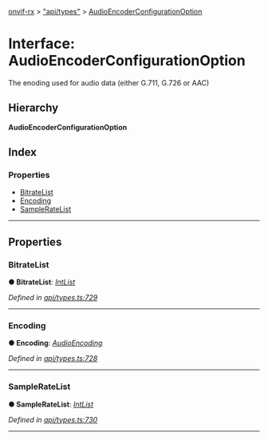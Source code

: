 [onvif-rx](../README.md) > ["api/types"](../modules/_api_types_.md) > [AudioEncoderConfigurationOption](../interfaces/_api_types_.audioencoderconfigurationoption.md)

# Interface: AudioEncoderConfigurationOption

The enoding used for audio data (either G.711, G.726 or AAC)

## Hierarchy

**AudioEncoderConfigurationOption**

## Index

### Properties

* [BitrateList](_api_types_.audioencoderconfigurationoption.md#bitratelist)
* [Encoding](_api_types_.audioencoderconfigurationoption.md#encoding)
* [SampleRateList](_api_types_.audioencoderconfigurationoption.md#sampleratelist)

---

## Properties

<a id="bitratelist"></a>

###  BitrateList

**● BitrateList**: *[IntList](_api_types_.intlist.md)*

*Defined in [api/types.ts:729](https://github.com/patrickmichalina/onvif-rx/blob/1596479/src/api/types.ts#L729)*

___
<a id="encoding"></a>

###  Encoding

**● Encoding**: *[AudioEncoding](../enums/_api_types_.audioencoding.md)*

*Defined in [api/types.ts:728](https://github.com/patrickmichalina/onvif-rx/blob/1596479/src/api/types.ts#L728)*

___
<a id="sampleratelist"></a>

###  SampleRateList

**● SampleRateList**: *[IntList](_api_types_.intlist.md)*

*Defined in [api/types.ts:730](https://github.com/patrickmichalina/onvif-rx/blob/1596479/src/api/types.ts#L730)*

___

